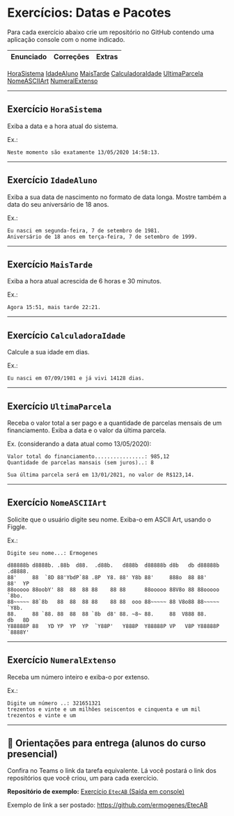 # Exercícios: Datas e Pacotes

Para cada exercício abaixo crie um repositório no GitHub contendo uma aplicação console com o nome indicado.

Enunciado | Correções | Extras
--- | --- | ---
[HoraSistema](#Exercício-HoraSistema)
[IdadeAluno](#Exercício-IdadeAluno)
[MaisTarde](#Exercício-MaisTarde)
[CalculadoraIdade](#Exercício-CalculadoraIdade)
[UltimaParcela](#Exercício-UltimaParcela)
[NomeASCIIArt](#Exercício-NomeASCIIArt)
[NumeralExtenso](#Exercício-NumeralExtenso)

---
## Exercício `HoraSistema`

Exiba a data e a hora atual do sistema.

Ex.:
```
Neste momento são exatamente 13/05/2020 14:58:13.
```

---
## Exercício `IdadeAluno`

Exiba a sua data de nascimento no formato de data longa. Mostre também a data do seu aniversário de 18 anos.

Ex.:
```
Eu nasci em segunda-feira, 7 de setembro de 1981.
Aniversário de 18 anos em terça-feira, 7 de setembro de 1999.
```

---
## Exercício `MaisTarde`

Exiba a hora atual acrescida de 6 horas e 30 minutos.

Ex.:
```
Agora 15:51, mais tarde 22:21.
```

---
## Exercício `CalculadoraIdade`

Calcule a sua idade em dias.

Ex.:
```
Eu nasci em 07/09/1981 e já vivi 14128 dias.
```

---
## Exercício `UltimaParcela`

Receba o valor total a ser pago e a quantidade de parcelas mensais de um financiamento. Exiba a data e o valor da última parcela.

Ex. (considerando a data atual como 13/05/2020):
```
Valor total do financiamento................: 985,12
Quantidade de parcelas mansais (sem juros)..: 8

Sua última parcela será em 13/01/2021, no valor de R$123,14.
```

---
## Exercício `NomeASCIIArt`

Solicite que o usuário digite seu nome. Exiba-o em ASCII Art, usando o Figgle.

Ex.:
```
Digite seu nome...: Ermogenes

d88888b d8888b. .88b  d88.  .d88b.   d888b  d88888b d8b   db d88888b .d8888. 
88'     88  `8D 88'YbdP`88 .8P  Y8. 88' Y8b 88'     888o  88 88'     88'  YP
88ooooo 88oobY' 88  88  88 88    88 88      88ooooo 88V8o 88 88ooooo `8bo.
88~~~~~ 88`8b   88  88  88 88    88 88  ooo 88~~~~~ 88 V8o88 88~~~~~   `Y8b. 
88.     88 `88. 88  88  88 `8b  d8' 88. ~8~ 88.     88  V888 88.     db   8D
Y88888P 88   YD YP  YP  YP  `Y88P'   Y888P  Y88888P VP   V8P Y88888P `8888Y'
```

---
## Exercício `NumeralExtenso`

Receba um número inteiro e exiba-o por extenso.

Ex.:
```
Digite um número ..: 321651321
trezentos e vinte e um milhões seiscentos e cinquenta e um mil trezentos e vinte e um
```

---

## 🏁 Orientações para entrega (alunos do curso presencial)

Confira no Teams o link da tarefa equivalente. Lá você postará o link dos repositórios que você criou, um para cada exercício.

**Repositório de exemplo:**
[Exercício `EtecAB` (Saída em console)](https://github.com/ermogenes/EtecAB)

Exemplo de link a ser postado: https://github.com/ermogenes/EtecAB


